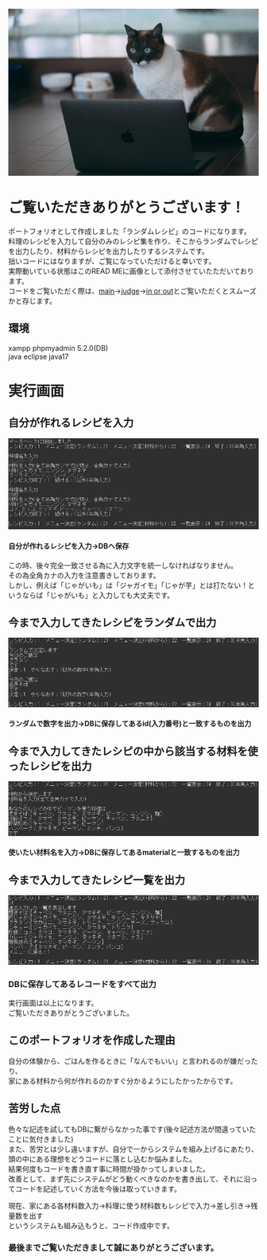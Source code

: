 ![top.jpg](./images/top.jpg)  
# ご覧いただきありがとうございます！  
ポートフォリオとして作成しました「ランダムレシピ」のコードになります。  
料理のレシピを入力して自分のみのレシピ集を作り、そこからランダムでレシピを出力したり、材料からレシピを出力したりするシステムです。  
拙いコードにはなりますが、ご覧になっていただけると幸いです。  
実際動いている状態はこのREAD MEに画像として添付させていたただいております。  
コードをご覧いただく際は、[main](./RandomRecipe/src/Main)→[judge](./RandomRecipe/src/Judge)→[in or out](./RandomRecipe/src/Recipe/recipeIn.java)とご覧いただくとスムーズかと存じます。  

## 環境  
xampp phpmyadmin 5.2.0(DB)  
java eclipse java17
  
# 実行画面  
  
## 自分が作れるレシピを入力  
![recipeIn.jpg](./images/recipeIn.jpg)  
  
#### 自分が作れるレシピを入力→DBへ保存  
この時、後々完全一致させる為に入力文字を統一しなければなりません。  
その為全角カナの入力を注意書きしております。  
しかし、例えば「じゃがいも」は「ジャガイモ」「じゃが芋」とは打たない！というならば「じゃがいも」と入力しても大丈夫です。  
  
  
## 今まで入力してきたレシピをランダムで出力  
![recipeOut1.jpg](./images/recipeOut1.jpg)  
  
#### ランダムで数字を出力→DBに保存してあるid(入力番号)と一致するものを出力   
  
  
## 今まで入力してきたレシピの中から該当する材料を使ったレシピを出力  
![recipeOut2.jpg](./images/recipeOut2.jpg)  
  
#### 使いたい材料名を入力→DBに保存してあるmaterialと一致するものを出力  
  
  
## 今まで入力してきたレシピ一覧を出力  
![recipeOut3.jpg](./images/recipeOut3.jpg)  
  
### DBに保存してあるレコードをすべて出力  
  
  
実行画面は以上になります。  
ご覧いただきありがとうございました。  
  
## このポートフォリオを作成した理由  
自分の体験から、ごはんを作るときに「なんでもいい」と言われるのが嫌だったり、  
家にある材料から何が作れるのかすぐ分かるようにしたかったからです。  
  
## 苦労した点  
色々な記述を試してもDBに繋がらなかった事です(後々記述方法が間違っていたことに気付きました)  
また、苦労とは少し違いますが、自分で一からシステムを組み上げるにあたり、頭の中にある理想をどうコードに落とし込むか悩みました。  
結果何度もコードを書き直す事に時間が掛かってしまいました。  
改善として、まず先にシステムがどう動くべきなのかを書き出して、それに沿ってコードを記述していく方法を今後は取っていきます。  
  
現在、家にある各材料数入力→料理に使う材料数もレシピで入力→差し引き→残量数を出す  
というシステムも組み込もうと、コード作成中です。  

### 最後までご覧いただきまして誠にありがとうございます。  



